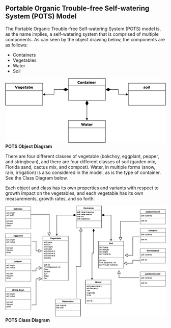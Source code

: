 ## **P**ortable **O**rganic **T**rouble-free **S**elf-watering System (**POTS**) Model

The Portable Organic Trouble-free Self-watering System (POTS) model is, as the name implies, a self-watering system that is comprised of multiple components.  As can seen by the object drawing below, the components are as follows: 
- Containers
- Vegetables
- Water
- Soil

![POTS system](../../images/POTS_Object_Diagram.png)
**POTS Object Diagram**

There are four different classes of vegetable (bokchoy, eggplant, pepper, and stringbean), and there are four different classes of soil (garden mix, Florida sand, cactus mix, and compost).  Water, in multiple forms (snow, rain, irrigation) is also considered in the model, as is the type of container. See the Class Diagram below. 

Each object and class has its own properties and variants with respect to growth impact on the vegetables, and each vegetable has its own measurements, growth rates, and so forth.  

![POTS system](../../images/POTS_Class_Diagram.png)
**POTS Class Diagram**
